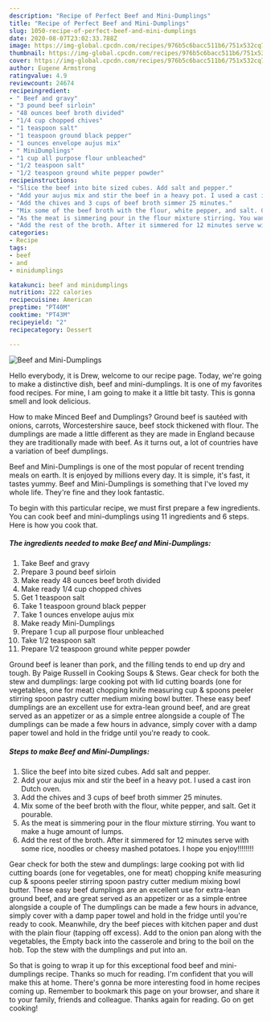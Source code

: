 ```yaml
---
description: "Recipe of Perfect Beef and Mini-Dumplings"
title: "Recipe of Perfect Beef and Mini-Dumplings"
slug: 1050-recipe-of-perfect-beef-and-mini-dumplings
date: 2020-08-07T23:02:33.788Z
image: https://img-global.cpcdn.com/recipes/976b5c6bacc511b6/751x532cq70/beef-and-mini-dumplings-recipe-main-photo.jpg
thumbnail: https://img-global.cpcdn.com/recipes/976b5c6bacc511b6/751x532cq70/beef-and-mini-dumplings-recipe-main-photo.jpg
cover: https://img-global.cpcdn.com/recipes/976b5c6bacc511b6/751x532cq70/beef-and-mini-dumplings-recipe-main-photo.jpg
author: Eugene Armstrong
ratingvalue: 4.9
reviewcount: 24674
recipeingredient:
- " Beef and gravy"
- "3 pound beef sirloin"
- "48 ounces beef broth divided"
- "1/4 cup chopped chives"
- "1 teaspoon salt"
- "1 teaspoon ground black pepper"
- "1 ounces envelope aujus mix"
- " MiniDumplings"
- "1 cup all purpose flour unbleached"
- "1/2 teaspoon salt"
- "1/2 teaspoon ground white pepper powder"
recipeinstructions:
- "Slice the beef into bite sized cubes. Add salt and pepper."
- "Add your aujus mix and stir the beef in a heavy pot. I used a cast iron Dutch oven."
- "Add the chives and 3 cups of beef broth simmer 25 minutes."
- "Mix some of the beef broth with the flour, white pepper, and salt. Get it pourable."
- "As the meat is simmering pour in the flour mixture stirring. You want to make a huge amount of lumps."
- "Add the rest of the broth. After it simmered for 12 minutes serve with some rice, noodles or cheesy mashed potatoes. I hope you enjoy!!!!!!!!"
categories:
- Recipe
tags:
- beef
- and
- minidumplings

katakunci: beef and minidumplings 
nutrition: 222 calories
recipecuisine: American
preptime: "PT40M"
cooktime: "PT43M"
recipeyield: "2"
recipecategory: Dessert

---
```



![Beef and Mini-Dumplings](https://img-global.cpcdn.com/recipes/976b5c6bacc511b6/751x532cq70/beef-and-mini-dumplings-recipe-main-photo.jpg)

Hello everybody, it is Drew, welcome to our recipe page. Today, we're going to make a distinctive dish, beef and mini-dumplings. It is one of my favorites food recipes. For mine, I am going to make it a little bit tasty. This is gonna smell and look delicious.

How to make Minced Beef and Dumplings? Ground beef is sautéed with onions, carrots, Worcestershire sauce, beef stock thickened with flour. The dumplings are made a little different as they are made in England because they are traditionally made with beef. As it turns out, a lot of countries have a variation of beef dumplings.

Beef and Mini-Dumplings is one of the most popular of recent trending meals on earth. It is enjoyed by millions every day. It is simple, it's fast, it tastes yummy. Beef and Mini-Dumplings is something that I've loved my whole life. They're fine and they look fantastic.


To begin with this particular recipe, we must first prepare a few ingredients. You can cook beef and mini-dumplings using 11 ingredients and 6 steps. Here is how you cook that.

<!--inarticleads1-->

##### The ingredients needed to make Beef and Mini-Dumplings:

1. Take  Beef and gravy
1. Prepare 3 pound beef sirloin
1. Make ready 48 ounces beef broth divided
1. Make ready 1/4 cup chopped chives
1. Get 1 teaspoon salt
1. Take 1 teaspoon ground black pepper
1. Take 1 ounces envelope aujus mix
1. Make ready  Mini-Dumplings
1. Prepare 1 cup all purpose flour unbleached
1. Take 1/2 teaspoon salt
1. Prepare 1/2 teaspoon ground white pepper powder


Ground beef is leaner than pork, and the filling tends to end up dry and tough. By Paige Russell in Cooking Soups &amp; Stews. Gear check for both the stew and dumplings: large cooking pot with lid cutting boards (one for vegetables, one for meat) chopping knife measuring cup &amp; spoons peeler stirring spoon pastry cutter medium mixing bowl butter. These easy beef dumplings are an excellent use for extra-lean ground beef, and are great served as an appetizer or as a simple entree alongside a couple of The dumplings can be made a few hours in advance, simply cover with a damp paper towel and hold in the fridge until you&#39;re ready to cook. 

<!--inarticleads2-->

##### Steps to make Beef and Mini-Dumplings:

1. Slice the beef into bite sized cubes. Add salt and pepper.
1. Add your aujus mix and stir the beef in a heavy pot. I used a cast iron Dutch oven.
1. Add the chives and 3 cups of beef broth simmer 25 minutes.
1. Mix some of the beef broth with the flour, white pepper, and salt. Get it pourable.
1. As the meat is simmering pour in the flour mixture stirring. You want to make a huge amount of lumps.
1. Add the rest of the broth. After it simmered for 12 minutes serve with some rice, noodles or cheesy mashed potatoes. I hope you enjoy!!!!!!!!


Gear check for both the stew and dumplings: large cooking pot with lid cutting boards (one for vegetables, one for meat) chopping knife measuring cup &amp; spoons peeler stirring spoon pastry cutter medium mixing bowl butter. These easy beef dumplings are an excellent use for extra-lean ground beef, and are great served as an appetizer or as a simple entree alongside a couple of The dumplings can be made a few hours in advance, simply cover with a damp paper towel and hold in the fridge until you&#39;re ready to cook. Meanwhile, dry the beef pieces with kitchen paper and dust with the plain flour (tapping off excess). Add to the onion pan along with the vegetables, the Empty back into the casserole and bring to the boil on the hob. Top the stew with the dumplings and put into an. 

So that is going to wrap it up for this exceptional food beef and mini-dumplings recipe. Thanks so much for reading. I'm confident that you will make this at home. There's gonna be more interesting food in home recipes coming up. Remember to bookmark this page on your browser, and share it to your family, friends and colleague. Thanks again for reading. Go on get cooking!
